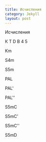 ```yaml
---
title: Исчисления
category: Jekyll
layout: post
---
```



Исчисления

К
T
D
B
4
5


Km

S4m

S5m

PAL

PAL'

PAL''


S5mC

S5mC'

S5mC''

S5mD





